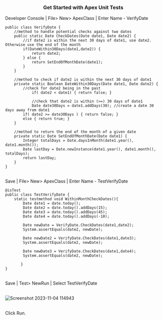 <h3 align=center> Get Started with Apex Unit Tests </h3>

Developer Console | File> New> ApexClass | Enter Name - VerifyDate
```
public class VerifyDate {
    //method to handle potential checks against two dates
	public static Date CheckDates(Date date1, Date date2) {
		//if date2 is within the next 30 days of date1, use date2.  Otherwise use the end of the month
		if(DateWithin30Days(date1,date2)) {
			return date2;
		} else {
			return SetEndOfMonthDate(date1);
		}
	}
	
	//method to check if date2 is within the next 30 days of date1
	private static Boolean DateWithin30Days(Date date1, Date date2) {
		//check for date2 being in the past
        	if( date2 < date1) { return false; }
        
        	//check that date2 is within (>=) 30 days of date1
        	Date date30Days = date1.addDays(30); //create a date 30 days away from date1
		if( date2 >= date30Days ) { return false; }
		else { return true; }
	}

	//method to return the end of the month of a given date
	private static Date SetEndOfMonthDate(Date date1) {
		Integer totalDays = Date.daysInMonth(date1.year(), date1.month());
		Date lastDay = Date.newInstance(date1.year(), date1.month(), totalDays);
		return lastDay;
	}
}
```

<br>
Save | File> New> ApexClass | Enter Name - TestVerifyDate

```
@isTest
public class TestVerifyDate {
    static testmethod void WithinMonthCheckDates(){
        Date date1 = date.today();
        Date date2 = date.today().addDays(15);
        Date date3 = date.today().addDays(45);
        Date date4 = date.today().addDays(-10);

        Date newDate = VerifyDate.CheckDates(date1,date2);
        System.assertEquals(date2, newDate);

        Date newDate2 = VerifyDate.CheckDates(date1,date3);
        System.assertEquals(date2, newDate);

        Date newDate3 = VerifyDate.CheckDates(date1,date4);
        System.assertEquals(date2, newDate);

       }
}
```

<br>
Save | Test> NewRun | Select TestVerifyDate <br><br>

![Screenshot 2023-11-04 114943](https://github.com/HargunaniHarsha/Customer-Relationship-Management/assets/90439153/41781229-a680-480b-a831-9ebb52c97373)

<br>
Click Run.
<br>
